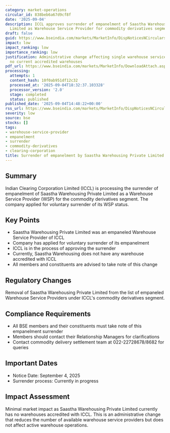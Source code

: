 ```yaml
---
category: market-operations
circular_id: 838beb6a67d9cf8f
date: '2025-09-04'
description: ICCL approves surrender of empanelment of Saastha Warehousing Private
  Limited as Warehouse Service Provider for commodity derivatives segment.
draft: false
guid: https://www.bseindia.com/markets/MarketInfo/DispNoticesNCirculars.aspx?Noticeid={B6CFF276-AE94-446D-8B36-53BF8C9A829F}&noticeno=20250904-60&dt=09/04/2025&icount=60&totcount=68&flag=0
impact: low
impact_ranking: low
importance_ranking: low
justification: Administrative change affecting single warehouse service provider with
  no current accredited warehouses
pdf_url: https://www.bseindia.com/markets/MarketInfo/DownloadAttach.aspx?id=20250904-60&attachedId=
processing:
  attempts: 1
  content_hash: 10f0ab951df12c32
  processed_at: '2025-09-04T18:32:37.103328'
  processor_version: '2.0'
  stage: completed
  status: published
published_date: '2025-09-04T14:48:22+00:00'
rss_url: https://www.bseindia.com/markets/MarketInfo/DispNoticesNCirculars.aspx?Noticeid={B6CFF276-AE94-446D-8B36-53BF8C9A829F}&noticeno=20250904-60&dt=09/04/2025&icount=60&totcount=68&flag=0
severity: low
source: bse
stocks: []
tags:
- warehouse-service-provider
- empanelment
- surrender
- commodity-derivatives
- clearing-corporation
title: Surrender of empanelment by Saastha Warehousing Private Limited
---
```


## Summary

Indian Clearing Corporation Limited (ICCL) is processing the surrender of empanelment of Saastha Warehousing Private Limited as a Warehouse Service Provider (WSP) for the commodity derivatives segment. The company applied for voluntary surrender of its WSP status.

## Key Points

- Saastha Warehousing Private Limited was an empaneled Warehouse Service Provider of ICCL
- Company has applied for voluntary surrender of its empanelment
- ICCL is in the process of approving the surrender
- Currently, Saastha Warehousing does not have any warehouse accredited with ICCL
- All members and constituents are advised to take note of this change

## Regulatory Changes

Removal of Saastha Warehousing Private Limited from the list of empaneled Warehouse Service Providers under ICCL's commodity derivatives segment.

## Compliance Requirements

- All BSE members and their constituents must take note of this empanelment surrender
- Members should contact their Relationship Managers for clarifications
- Contact commodity delivery settlement team at 022-22728678/8682 for queries

## Important Dates

- Notice Date: September 4, 2025
- Surrender process: Currently in progress

## Impact Assessment

Minimal market impact as Saastha Warehousing Private Limited currently has no warehouses accredited with ICCL. This is an administrative change that reduces the number of available warehouse service providers but does not affect active warehouse operations.
